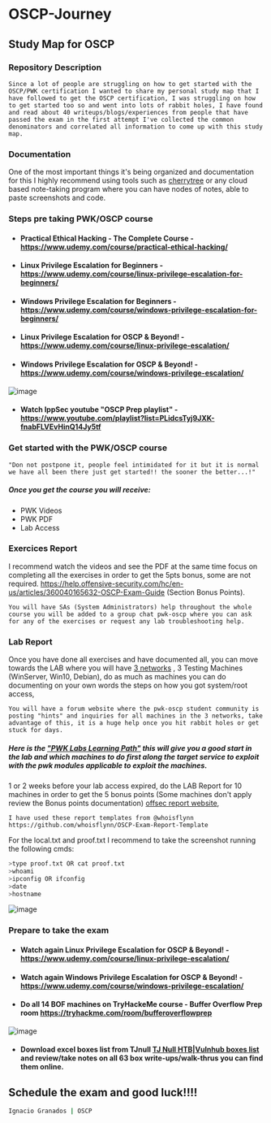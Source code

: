 # OSCP-Journey
## Study Map for OSCP

### Repository Description
```Since a lot of people are struggling on how to get started with the OSCP/PWK certification I wanted to share my personal study map that I have followed to get the OSCP certification, I was struggling on how to get started too so and went into lots of rabbit holes, I have found and read about 40 writeups/blogs/experiences from people that have passed the exam in the first attempt I've collected the common denominators and correlated all information to come up with this study map.```

### Documentation 
One of the most important things it's being organized and documentation for this I highly recommend using tools such as [cherrytree](https://www.giuspen.com/cherrytree) or any cloud based note-taking program where you can have nodes of notes, able to paste screenshots and code.

### Steps pre taking PWK/OSCP course

- #### Practical Ethical Hacking - The Complete Course - https://www.udemy.com/course/practical-ethical-hacking/
- #### Linux Privilege Escalation for Beginners - https://www.udemy.com/course/linux-privilege-escalation-for-beginners/
- #### Windows Privilege Escalation for Beginners - https://www.udemy.com/course/windows-privilege-escalation-for-beginners/
- #### Linux Privilege Escalation for OSCP & Beyond! - https://www.udemy.com/course/linux-privilege-escalation/
- #### Windows Privilege Escalation for OSCP & Beyond! - https://www.udemy.com/course/windows-privilege-escalation/

![image](https://user-images.githubusercontent.com/33886245/114805340-0f0f1500-9d60-11eb-8f72-af4a2dd275a1.png)
- #### Watch IppSec youtube "OSCP Prep playlist" - https://www.youtube.com/playlist?list=PLidcsTyj9JXK-fnabFLVEvHinQ14Jy5tf


### Get started with the PWK/OSCP course
   `"Don not postpone it, people feel intimidated for it but it is normal we have all been there just get started!! the sooner the better...!"`

##### Once you get the course you will receive:
- PWK Videos
- PWK PDF
- Lab Access

### Exercices Report ###
I recommend watch the videos and see the PDF at the same time focus on completing all the exercises in order to get the 5pts bonus, some are not required.
https://help.offensive-security.com/hc/en-us/articles/360040165632-OSCP-Exam-Guide (Section Bonus Points).

``` You will have SAs (System Administrators) help throughout the whole course you will be added to a group chat pwk-oscp where you can ask for any of the exercises or request any lab troubleshooting help. ```

### Lab Report ###
Once you have done all exercises and have documented all, you can move towards the LAB where you will have [3 networks](https://help.offensive-security.com/hc/en-us/articles/360046293192-PWK-Network-Introduction-Guide) , 3 Testing Machines (WinServer, Win10, Debian), do as much as machines you can do documenting on your own words the steps on how you got system/root access,

``` You will have a forum website where the pwk-oscp student community is posting "hints" and inquiries for all machines in the 3 networks, take advantage of this, it is a huge help once you hit rabbit holes or get stuck for days. ```

##### Here is the ["PWK Labs Learning Path"](https://help.offensive-security.com/hc/en-us/articles/360050473812) this will give you a good start in the lab and which machines to do first along the target service to exploit with the pwk modules applicable to exploit the machines.

1 or 2 weeks before your lab access expired, do the LAB Report for 10 machines in order to get the 5 bonus points (Some machines don't apply review the Bonus points documentation)
[offsec report website](https://help.offensive-security.com/hc/en-us/articles/360046787731-Penetration-Testing-with-Kali-Linux-Reporting),

``` I have used these report templates from @whoisflynn https://github.com/whoisflynn/OSCP-Exam-Report-Template ```

For the local.txt and proof.txt I recommend to take the screenshot running the following cmds:
```sh
>type proof.txt OR cat proof.txt
>whoami
>ipconfig OR ifconfig
>date
>hostname
```
![image](https://user-images.githubusercontent.com/33886245/114808595-d5d9a380-9d65-11eb-8483-d8620abef90d.png)

### Prepare to take the exam
- #### Watch again Linux Privilege Escalation for OSCP & Beyond! - https://www.udemy.com/course/linux-privilege-escalation/
- #### Watch again Windows Privilege Escalation for OSCP & Beyond! - https://www.udemy.com/course/windows-privilege-escalation/
- #### Do all 14 BOF machines on TryHackeMe course - Buffer Overflow Prep room https://tryhackme.com/room/bufferoverflowprep
![image](https://user-images.githubusercontent.com/33886245/114810762-fdcb0600-9d69-11eb-925c-2556a84ffe82.png)
- #### Download excel boxes list from TJnull [ TJ Null HTB|Vulnhub boxes list ](https://docs.google.com/spreadsheets/d/1dwSMIAPIam0PuRBkCiDI88pU3yzrqqHkDtBngUHNCw8/edit#gid=0) and review/take notes on all 63 box write-ups/walk-thrus you can find them online.

## Schedule the exam and good luck!!!!

```sh
Ignacio Granados | OSCP
```
